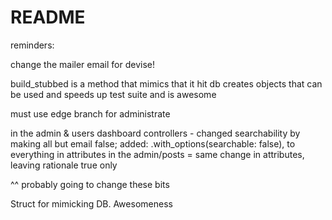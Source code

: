 # README

reminders:

change the mailer email for devise!


build_stubbed is a method that mimics that it hit db creates objects that can be used and speeds up test suite and is awesome

must use edge branch for administrate

in the admin  & users  dashboard controllers - changed searchability by making all but email false; added: .with_options(searchable: false), to everything in attributes
in the admin/posts = same change in attributes, leaving rationale true only 

^^ probably going to change these bits

Struct for mimicking DB. Awesomeness 